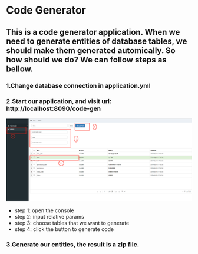 # Code Generator

## This is a code generator application. When we need to generate entities of database tables, we should make them generated automically. So how should we do? We can follow steps as bellow.

### 1.Change database connection in application.yml

### 2.Start our application, and visit url: http://localhost:8090/code-gen
![blockchain](gen.png "code_gen")
* step 1: open the console
* step 2: input relative params
* step 3: choose tables that we want to generate
* step 4: click the button to generate code

### 3.Generate our entities, the result is a zip file.
